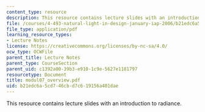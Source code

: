 ```yaml
---
content_type: resource
description: This resource contains lecture slides with an introduction to radiance.
file: /courses/4-493-natural-light-in-design-january-iap-2006/b21edc6a5cd746cbd7c619156a401dae_modul07_overview.pdf
file_type: application/pdf
learning_resource_types:
- Lecture Notes
license: https://creativecommons.org/licenses/by-nc-sa/4.0/
ocw_type: OCWFile
parent_title: Lecture Notes
parent_type: CourseSection
parent_uid: c1392a00-39b3-e910-1c9e-5627e1181797
resourcetype: Document
title: modul07_overview.pdf
uid: b21edc6a-5cd7-46cb-d7c6-19156a401dae
---
```

This resource contains lecture slides with an introduction to radiance.